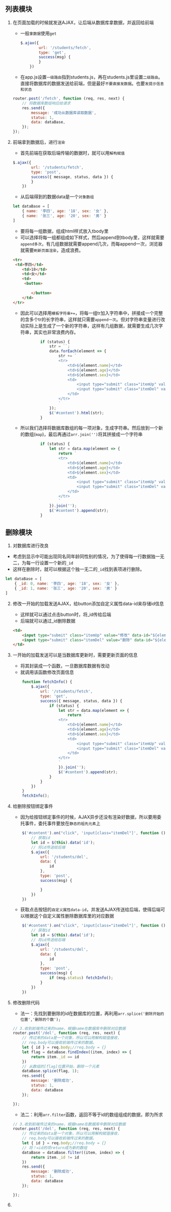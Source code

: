 ## 列表模块

1. 在页面加载的时候就发送AJAX，让后端从数据库拿数据，并返回给前端

   - 一般`拿数据`使用`get`

     ```javascript
     $.ajax({
             url: '/students/fetch',
             type: 'get',
             success(msg) {
             }
         })
     ```

     

   - 在app.js设置`一级路由`指到students.js，再在students.js里设置`二级路由`。直接将数据库的数据发送给前端，但是最好`不要直接发数据`。也要`发提示信息和状态`

   ``` javascript
   router.post('/fetch', function (req, res, next) {
       // 将数据库数组响应给请求
       res.send({
           message: '成功从数据库读取数据',
           status: 1,
           data: dataBase,
       });
   });
   ```

   

2. 前端拿到数据后，进行`渲染`

   - 首先前端在获取后端传输的数据时，就可以用`解构赋值`

   ```javascript
   $.ajax({
           url: '/students/fetch',
           type: 'post',
           success({ message, status, data }) {
           }
       })
   ```

   

   - 从后端得到的数据data是一个`对象数组`

   ```javascript
   let dataBase = [
       { name: '李四', age: '18', sex: '女' },
       { name: '张三', age: '20', sex: '男' }
   ]
   ```

   - 要将每一组数据，组成html样式放入tbody里
   - 可以选择将每一组都组成如下样式，然后append到tbody里，这样就需要`append多次`，有几组数据就需要append几次，而每append一次，浏览器就需要`刷新页面渲染`，造成浪费。

   ``` html
   <tr>
   	<td>李四</td>
       <td>18</td>
       <td>女</td>
       <td>
       	<button>
               
           </button>
       </td>
   </tr>
   ```

   - 因此可以选择用`模板字符串+=`，将每一组tr加入字符串中，拼接成一个完整的含多个tr的长字符串，这样就只需要`append一次`。但对字符串变量进行改动实际上是生成了一个新的字符串，这样有几组数据，就需要生成几次字符串，其实也非常浪费内存。

   ```javascript
               if (status) {
                   str = ``;
                   data.forEach(element => {
                       str += `
                       <tr>
                           <td>${element.name}</td>
                           <td>${element.age}</td>
                           <td>${element.sex}</td>
                           <td>
                               <input type="submit" class="itemUp" value="修改">
                               <input type="submit" class="itemDel" value="删除">
                           </td>
                       </tr>
                       `
                   });
                   $('#content').html(str);
               }
   ```

   - 所以我们选择将数据库数组的每一项对象，生成字符串。然后放到一个新的数组(`map`)，最后再通过`arr.join('')`将其拼接成一个字符串

   ``` javascript
               if (status) {
                   let str = data.map(element => {
                       return `
                       <tr>
                           <td>${element.name}</td>
                           <td>${element.age}</td>
                           <td>${element.sex}</td>
                           <td>
                               <input type="submit" class="itemUp" value="修改">
                               <input type="submit" class="itemDel" value="删除">
                           </td>
                       </tr>
                       `
                   }).join('');
                   $('#content').append(str);
               }
   ```

## 删除模块

1.  对数据库进行改良

   - 考虑到显示中可能出现同名同年龄同性别的情况，为了使得每一行数据独一无二，为每一行设置一个新的`_id`
   - 这样在删除时，就可以根据这个独一无二的`_id`找到表项进行删除。

   ``` javascript
   let dataBase = [
       { _id: 0, name: '李四', age: '18', sex: '女' },
       { _id: 1, name: '张三', age: '20', sex: '男' }
   ]
   ```

   

2. 修改一开始的加载发送AJAX，给button添加自定义属性data-id来存储id信息

   - 这样就可以通过点击button时，将_id传给后端
   - 后端就可以通过_id删除数据

   ``` html
   <td>
       <input type="submit" class="itemUp" value="修改" data-id="${element._id}">
       <input type="submit" class="itemDel" value="删除" data-id="${element._id}">
   </td>
   ```

   

3. 一开始的加载发送可以是当数据库更新时，需要更新页面的信息

   - 将其封装成一个函数，一旦数据库数据有改动
   - 就调用该函数修改页面信息

   ```javascript
       function fetchInfo() {
           $.ajax({
               url: '/students/fetch',
               type: 'get',
               success({ message, status, data }) {
                   if (status) {
                       let str = data.map(element => {
                           return `
                       <tr>
                           <td>${element.name}</td>
                           <td>${element.age}</td>
                           <td>${element.sex}</td>
                           <td>
                               <input type="submit" class="itemUp" value="修改" data-id="${element._id}">
                               <input type="submit" class="itemDel" value="删除" data-id="${element._id}">
                           </td>
                       </tr>
                       `
                       }).join('');
                       $('#content').append(str);
                   }
               }
           })
       }
       fetchInfo();
   ```

   

4. 给删除按钮绑定事件

   - 因为给按钮绑定事件的时候，AJAX异步还没有渲染好数据，所以要用委托事件，委托事件要放在`静态的祖先元素`上

   ```javascript
       $('#content').on("click", 'input[class="itemDel"]', function () {
           // 获取id
           let id = $(this).data('id');
           // 将id传送给后端
           $.ajax({
               url: '/students/del',
               data: {
                   id
               },
               type: 'post',
               success(msg) {
   
               }
           })
       })
   ```

   

   - 获取点击按钮的`自定义属性data-id`，并发送AJAX传送给后端，使得后端可以根据这个自定义属性删除数据库里的对应数据

   ``` javascript
       $('#content').on("click", 'input[class="itemDel"]', function () {
           // 获取id
           let id = $(this).data('id');
           // 将id传送给后端
           $.ajax({
               url: '/students/del',
               data: {
                   id
               },
               type: 'post',
               success(msg) {
                   if (msg.status) fetchInfo();
               }
           })
       })
   ```

   

5. 修改删除代码

   - 法一：先找到要删除的id在数据库的位置，再利用`arr.splice('删除开始的位置','删除的个数');`

   ``` javascript
   // 3.收到前端传过来的name，根据name在数据库中删除对应数据
   router.post('/del', function (req, res, next) {
       // 传过来的data是一个对象，所以可以用解构赋值接收，
       // req.body可以接收前端传过来的数据。
       let { id } = req.body;//req.body = {}
       let flag = dataBase.findIndex((item, index) => {
           return item._id == id
       })
       // 从数组的[flag]位置开始，删除一个元素
       dataBase.splice(flag, 1);
       res.send({
           message: '删除成功',
           status: 1,
           data: dataBase
       });
   
   });
   ```

   - 法二：利用`arr.filter`函数，返回不等于id的数组组成的数据，即为所求

   ``` javascript
   // 3.收到前端传过来的name，根据name在数据库中删除对应数据
   router.post('/del', function (req, res, next) {
       // 传过来的data是一个对象，所以可以用解构赋值接收，
       // req.body可以接收前端传过来的数据。
       let { id } = req.body;//req.body = {}
       // 将！=id的项return成为新的数组
       dataBase = dataBase.filter((item, index) => {
           return item._id != id
       })
       res.send({
           message: '删除成功',
           status: 1,
           data: dataBase
       });
   
   });
   ```

   

6. 